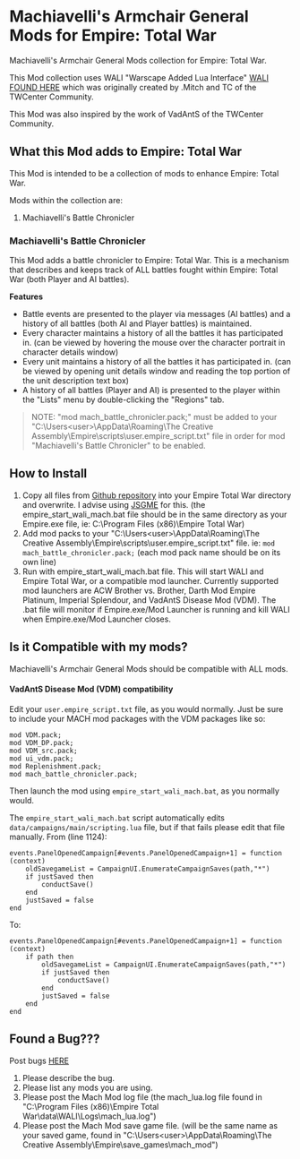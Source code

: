 # Machiavelli's Armchair General Mods for Empire: Total War
Machiavelli's Armchair General Mods collection for Empire: Total War.

This Mod collection uses WALI "Warscape Added Lua Interface" [WALI FOUND HERE](http://www.twcenter.net/forums/showthread.php?604949-W-A-L-I) which was originally created by .Mitch and TC of the TWCenter Community.

This Mod was also inspired by the work of VadAntS of the TWCenter Community.

## What this Mod adds to Empire: Total War
This Mod is intended to be a collection of mods to enhance Empire: Total War.

Mods within the collection are:
1. Machiavelli's Battle Chronicler

### Machiavelli's Battle Chronicler
This Mod adds a battle chronicler to Empire: Total War. This is a mechanism that describes and keeps track of ALL battles fought within Empire: Total War (both Player and AI battles). 

**Features**

* Battle events are presented to the player via messages (AI battles) and a history of all battles (both AI and Player battles) is maintained.
* Every character maintains a history of all the battles it has participated in.
    (can be viewed by hovering the mouse over the character portrait in character details window)
* Every unit maintains a history of all the battles it has participated in.
    (can be viewed by opening unit details window and reading the top portion of the unit description text box)
* A history of all battles (Player and AI) is presented to the player within the "Lists" menu by double-clicking the "Regions" tab. 

> NOTE: "mod mach_battle_chronicler.pack;" must be added to your "C:\Users\<user>\AppData\Roaming\The Creative Assembly\Empire\scripts\user.empire_script.txt" file in order for mod "Machiavelli's Battle Chronicler" to be enabled.


## How to Install
1. Copy all files from [Github repository](https://github.com/szmania/MACH_armchair_general_mods/releases) into your Empire Total War directory and overwrite. I advise using [JSGME](https://www.filecroco.com/download-jsgme/) for this. (the empire_start_wali_mach.bat file should be in the same directory as your Empire.exe file, ie: C:\Program Files (x86)\Empire Total War)
2. Add mod packs to your "C:\Users\<user>\AppData\Roaming\The Creative Assembly\Empire\scripts\user.empire_script.txt" file.
ie:
```mod mach_battle_chronicler.pack;```
(each mod pack name should be on its own line)
3. Run with empire_start_wali_mach.bat file. This will start WALI and Empire Total War, or a compatible mod launcher. Currently supported mod launchers are ACW Brother vs. Brother, Darth Mod Empire Platinum, Imperial Splendour, and VadAntS Disease Mod (VDM). The .bat file will monitor if Empire.exe/Mod Launcher is running and kill WALI when Empire.exe/Mod Launcher closes.

## Is it Compatible with my mods?
Machiavelli's Armchair General Mods should be compatible with ALL mods.

#### VadAntS Disease Mod (VDM) compatibility
Edit your `user.empire_script.txt` file, as you would normally. Just be sure to include your MACH mod packages with the VDM packages like so:
```
mod VDM.pack;
mod VDM_DP.pack;
mod VDM_src.pack;
mod ui_vdm.pack;
mod Replenishment.pack;
mod mach_battle_chronicler.pack;
```
Then launch the mod using `empire_start_wali_mach.bat`, as you normally would.

The `empire_start_wali_mach.bat` script automatically edits `data/campaigns/main/scripting.lua` file, but if that fails please edit that file manually.
From (line 1124):
```
events.PanelOpenedCampaign[#events.PanelOpenedCampaign+1] = function (context)
	oldSavegameList = CampaignUI.EnumerateCampaignSaves(path,"*")
	if justSaved then
		conductSave()
	end
	justSaved = false
end

```
To:
```
events.PanelOpenedCampaign[#events.PanelOpenedCampaign+1] = function (context)
	if path then
		oldSavegameList = CampaignUI.EnumerateCampaignSaves(path,"*")
		if justSaved then
			conductSave()
		end
		justSaved = false
	end
end 
```




## Found a Bug???
Post bugs [HERE](https://github.com/szmania/MACH_armchair_general_mods/issues)

1. Please describe the bug.
2. Please list any mods you are using.
3. Please post the Mach Mod log file (the mach_lua.log file found in "C:\Program Files (x86)\Empire Total War\data\WALI\Logs\mach_lua.log")
4. Please post the Mach Mod save game file. (will be the same name as your saved game, found in "C:\Users\<user>\AppData\Roaming\The Creative Assembly\Empire\save_games\mach_mod\")
